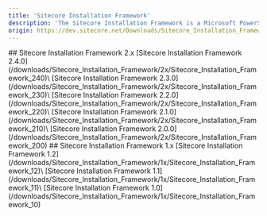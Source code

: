 ```yaml
---
title: 'Sitecore Installation Framework'
description: 'The Sitecore Installation Framework is a Microsoft PowerShell module that supports local and remote installations of Sitecore, and it is fully extensible.'
origin: https://dev.sitecore.net/Downloads/Sitecore_Installation_Framework.aspx
---
```


<Card variant='outlineRaised' px={0} mb={8}>
<CardHeader>
## Sitecore Installation Framework 2.x
</CardHeader>
<CardBody>
[Sitecore Installation Framework 2.4.0](/downloads/Sitecore_Installation_Framework/2x/Sitecore_Installation_Framework_240)\
[Sitecore Installation Framework 2.3.0](/downloads/Sitecore_Installation_Framework/2x/Sitecore_Installation_Framework_230)\
[Sitecore Installation Framework 2.2.0](/downloads/Sitecore_Installation_Framework/2x/Sitecore_Installation_Framework_220)\
[Sitecore Installation Framework 2.1.0](/downloads/Sitecore_Installation_Framework/2x/Sitecore_Installation_Framework_210)\
[Sitecore Installation Framework 2.0.0](/downloads/Sitecore_Installation_Framework/2x/Sitecore_Installation_Framework_200)
</CardBody>          
</Card>

<Card variant='outlineRaised' px={0} mb={8}>
<CardHeader>
## Sitecore Installation Framework 1.x
</CardHeader>
<CardBody>
[Sitecore Installation Framework 1.2](/downloads/Sitecore_Installation_Framework/1x/Sitecore_Installation_Framework_12)\
[Sitecore Installation Framework 1.1](/downloads/Sitecore_Installation_Framework/1x/Sitecore_Installation_Framework_11)\
[Sitecore Installation Framework 1.0](/downloads/Sitecore_Installation_Framework/1x/Sitecore_Installation_Framework_10)
</CardBody>          
</Card>
